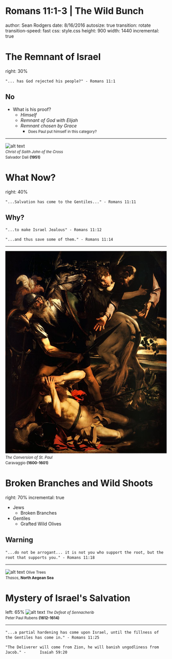 Romans 11:1-3 | The Wild Bunch
========================================================
author: Sean Rodgers
date: 8/16/2016
autosize: true
transition: rotate
transition-speed: fast
css: style.css
height: 900
width: 1440
incremental: true



The Remnant of Israel
========================================================
right: 30%
```
"... has God rejected his people?" - Romans 11:1
```
## No
- What is his proof?
  - *Himself*
  - *Remnant of God with Elijah*
  - *Remnant chosen by Grace*
      - <small>Does Paul put himself in this category?</small>
      
***

![alt text](https://upload.wikimedia.org/wikipedia/en/8/8c/Christ_of_Saint_John_of_the_Cross.jpg?1471369319897)
<br><small>*Christ of Saith John of the Cross* <br>Salvador Dali **(1951)**</small>

What Now?
========================================================
right: 40%


```
"...Salvation has come to the Gentiles..." - Romans 11:11
```

## Why?
```
"...to make Israel Jealous" - Romans 11:12
```
```
"...and thus save some of them." - Romans 11:14
```

***

![alt text](stpaul.jpg)
<small>*The Conversion of St. Paul* <br> Caravaggio **(1600-1601)**</small>

Broken Branches and Wild Shoots
========================================================
right: 70%
incremental: true

- Jews
  - Broken Branches
- Gentiles
  - Grafted Wild Olives
  
## Warning
```
"...do not be arrogant... it is not you who support the root, but the root that supports you." - Romans 11:18
```

***


![alt text](https://upload.wikimedia.org/wikipedia/commons/b/b2/Olive_trees_on_Thassos.JPG)
<small>Olive Trees <br> *Thasos*, **North Aegean Sea**</small>


Mystery of Israel's Salvation
========================================================
left: 65%
![alt text](https://upload.wikimedia.org/wikipedia/commons/thumb/d/df/Peter_Paul_Rubens_082.jpg/1280px-Peter_Paul_Rubens_082.jpg?1471377951709)
<small>*The Defeat of Sennacherib* <br> Peter Paul Rubens **(1612-1614)**</small>

***

```
"...a partial hardening has come upon Israel, until the fillness of the Gentiles has come in." - Romans 11:25
```
```
"The Deliverer will come from Zion, he will banish ungodliness from Jacob." -      Isaiah 59:20
```

